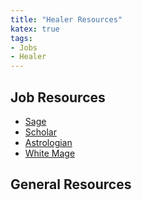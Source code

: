 ```yaml
---
title: "Healer Resources"
katex: true
tags:
- Jobs
- Healer
---
```

## Job Resources
- [Sage](notes/Sage.md)
- [Scholar](notes/Scholar.md)
- [Astrologian](notes/Astrologian.md)
- [White Mage](notes/White%20Mage.md)

## General Resources